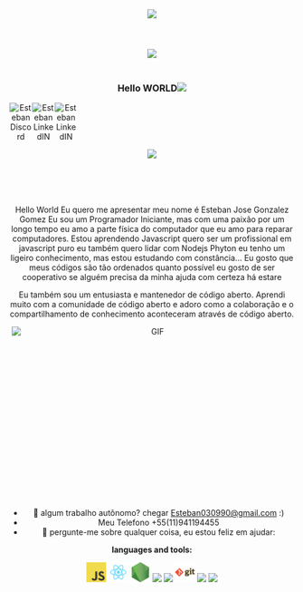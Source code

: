 <div align="center">
<img src="https://i.giphy.com/media/xUPGcIJKL7XnQSW2vC/giphy.webp" width="400px" />
<br>
<br>
<br>
<br>
<img src="https://github-readme-stats.vercel.app/api?username=Estebanjgg&show_icons=true" />
<br>
<br>

  
 ### Hello WORLD<img src="https://media.giphy.com/media/hvRJCLFzcasrR4ia7z/giphy.gif" width="25px">
<a href="https://discord.gg/3fvRhwQE">
  <img align="left" alt="Esteban Discord" width="40px" src="https://raw.githubusercontent.com/peterthehan/peterthehan/master/assets/discord.svg" />
</a>
<a href="https://www.linkedin.com/in/esteban-jose-gonzalez-gomez-297771173/">
  <img align="left" alt="Esteban LinkedIN" width="40px" src="https://raw.githubusercontent.com/peterthehan/peterthehan/master/assets/linkedin.svg" />
</a>
  <a href="https://github.com/Estebanjgg">
  <img align="left" alt="Esteban LinkedIN" width="40px" src="https://s2.glbimg.com/dqtDny23aVtcuwHolyBWGY6QOUw=/0x0:695x400/600x0/smart/filters:gifv():strip_icc()/i.s3.glbimg.com/v1/AUTH_08fbf48bc0524877943fe86e43087e7a/internal_photos/bs/2021/A/G/gLrlUzTVqJm7GJzuMEAw/2015-02-11-github-logo.jpg"/>
</a>
 
  <br>
  <br>
  <br>
  <br>

![](https://visitor-badge.glitch.me/badge?page_id=Estebanjgg.Estebanjgg)

<br />
  <br>
  <br>

Hello World Eu quero me apresentar meu nome é Esteban Jose Gonzalez Gomez Eu sou um Programador Iniciante, mas com uma paixão por um longo tempo eu amo a parte física do computador que eu amo para reparar computadores. Estou aprendendo Javascript quero ser um profissional em javascript puro eu também quero lidar com Nodejs Phyton eu tenho um ligeiro conhecimento, mas estou estudando com constância... Eu gosto que meus códigos são tão ordenados quanto possível eu gosto de ser cooperativo se alguém precisa da minha ajuda com certeza há estare

Eu também sou um entusiasta e mantenedor de código aberto. Aprendi muito com a comunidade de código aberto e adoro como a colaboração e o compartilhamento de conhecimento aconteceram através de código aberto.

<img align="right" alt="GIF" src="https://github.com/abhisheknaiidu/abhisheknaiidu/blob/master/code.gif?raw=true" width="500" height="320" />
  
- 💼 algum trabalho autônomo? chegar Esteban030990@gmail.com :)
-  Meu Telefono +55(11)941194455
- 💬 pergunte-me sobre qualquer coisa, eu estou feliz em ajudar:
 

**languages and tools:**  

<code><img height="35" src="https://raw.githubusercontent.com/github/explore/80688e429a7d4ef2fca1e82350fe8e3517d3494d/topics/javascript/javascript.png"></code>
<code><img height="35" src="https://raw.githubusercontent.com/github/explore/80688e429a7d4ef2fca1e82350fe8e3517d3494d/topics/react/react.png"></code>
<code><img height="35" src="https://raw.githubusercontent.com/github/explore/80688e429a7d4ef2fca1e82350fe8e3517d3494d/topics/nodejs/nodejs.png"></code>
<code><img height="35" src="https://blog.theodo.com/static/dfa7994d6389d439e8a14bc09d03326b/a79d3/1_cZXAov35eTfE545EiuGFqQ.png"></code>
<code><img height="35" src="https://miro.medium.com/max/256/1*tYwniVWMqcytJ1AQ6zud7A.png"></code>
<code><img height="35" src="https://raw.githubusercontent.com/github/explore/80688e429a7d4ef2fca1e82350fe8e3517d3494d/topics/git/git.png"></code>
  <code><img height="35" src="https://cdn.iconscout.com/icon/free/png-256/bootstrap-6-1175203.png"></code>
  <code><img height="35" src="https://webassets.mongodb.com/_com_assets/cms/mongodb_logo1-76twgcu2dm.png"></code>



